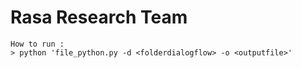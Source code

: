 # Rasa Research Team
```
How to run :
> python 'file_python.py -d <folderdialogflow> -o <outputfile>'
```
